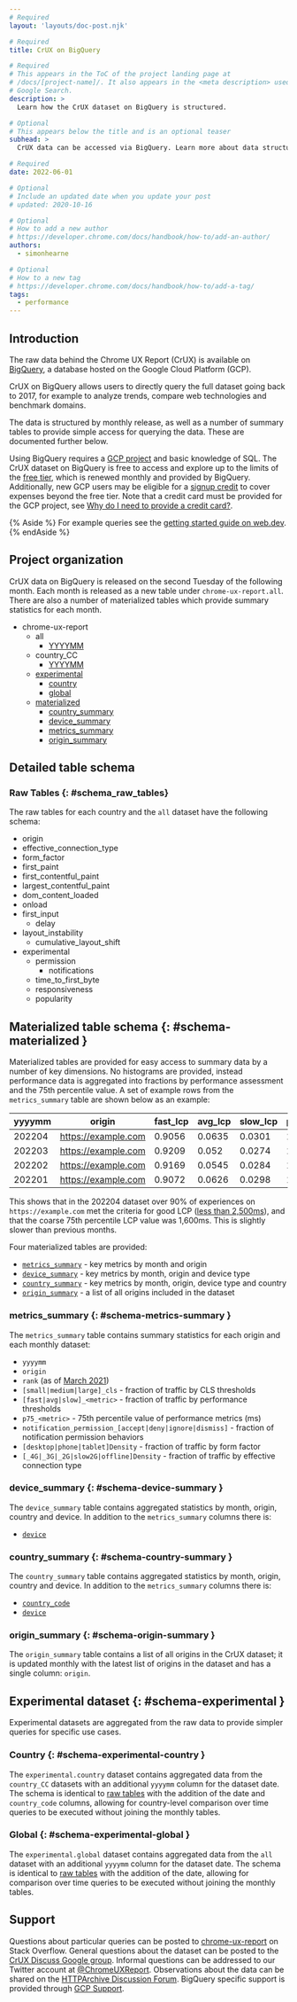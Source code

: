 ```yaml
---
# Required
layout: 'layouts/doc-post.njk'

# Required
title: CrUX on BigQuery

# Required
# This appears in the ToC of the project landing page at
# /docs/[project-name]/. It also appears in the <meta description> used in
# Google Search.
description: >
  Learn how the CrUX dataset on BigQuery is structured.

# Optional
# This appears below the title and is an optional teaser
subhead: >
  CrUX data can be accessed via BigQuery. Learn more about data structure and example queries.

# Required
date: 2022-06-01

# Optional
# Include an updated date when you update your post
# updated: 2020-10-16

# Optional
# How to add a new author
# https://developer.chrome.com/docs/handbook/how-to/add-an-author/
authors:
  - simonhearne

# Optional
# How to a new tag
# https://developer.chrome.com/docs/handbook/how-to/add-a-tag/
tags:
  - performance
---
```


## Introduction

The raw data behind the Chrome UX Report (CrUX) is available on [BigQuery](https://cloud.google.com/bigquery/), a database hosted on the Google Cloud Platform (GCP).

CrUX on BigQuery allows users to directly query the full dataset going back to 2017, for example to analyze trends, compare web technologies and benchmark domains.

The data is structured by monthly release, as well as a number of summary tables to provide simple access for querying the data. These are documented further below.

Using BigQuery requires a [GCP project](https://developers.google.com/web/tools/chrome-user-experience-report/getting-started#getting-started) and basic knowledge of SQL. The CrUX dataset on BigQuery is free to access and explore up to the limits of the [free tier](https://cloud.google.com/bigquery/pricing#queries), which is renewed monthly and provided by BigQuery. Additionally, new GCP users may be eligible for a [signup credit](https://cloud.google.com/free/docs/frequently-asked-questions#free-trial) to cover expenses beyond the free tier. Note that a credit card must be provided for the GCP project, see [Why do I need to provide a credit card?](https://cloud.google.com/free/docs/frequently-asked-questions#why-credit-card).

{% Aside %}
For example queries see the [getting started guide on web.dev](https://web.dev/chrome-ux-report-bigquery/).
{% endAside %}

## Project organization

CrUX data on BigQuery is released on the second Tuesday of the following month. Each month is released as a new table under `chrome-ux-report.all`. There are also a number of materialized tables which provide summary statistics for each month.

- chrome-ux-report
  - all
    - [YYYYMM](#schema_raw_tables)
  - country_CC
    - [YYYYMM](#schema_raw_tables)
  - [experimental](#schema_experimental)
    - [country](#schema-experimental-country)
    - [global](#schema-experimental-global)
  - [materialized](#schema_summary)
    - [country_summary](#schema_country_summary)
    - [device_summary](#schema_device_summary)
    - [metrics_summary](#schema_metrics_summary)
    - [origin_summary](#schema_origin_summary)

## Detailed table schema

### Raw Tables {: #schema_raw_tables}

The raw tables for each country and the `all` dataset have the following schema:

- origin
- effective_connection_type
- form_factor
- first_paint
- first_contentful_paint
- largest_contentful_paint
- dom_content_loaded
- onload
- first_input
  - delay
- layout_instability
  - cumulative_layout_shift
- experimental
  - permission
    - notifications
  - time_to_first_byte
  - responsiveness
  - popularity

## Materialized table schema {: #schema-materialized }

Materialized tables are provided for easy access to summary data by a number of key dimensions. No histograms are provided, instead performance data is aggregated into fractions by performance assessment and the 75th percentile value. A set of example rows from the `metrics_summary` table are shown below as an example:

| yyyymm | origin              | fast_lcp | avg_lcp | slow_lcp | p75_lcp |
|--------|---------------------|----------|---------|----------|---------|
| 202204 | https://example.com | 0.9056   | 0.0635  | 0.0301   | 1600    |
| 202203 | https://example.com | 0.9209   | 0.052   | 0.0274   | 1400    |
| 202202 | https://example.com | 0.9169   | 0.0545  | 0.0284   | 1500    |
| 202201 | https://example.com | 0.9072   | 0.0626  | 0.0298   | 1500    |

This shows that in the 202204 dataset over 90% of experiences on `https://example.com` met the criteria for good LCP ([less than 2,500ms](https://web.dev/defining-core-web-vitals-thresholds/#refresher:-core-web-vitals-metrics-and-thresholds)), and that the coarse 75th percentile LCP value was 1,600ms. This is slightly slower than previous months.

Four materialized tables are provided:

- [`metrics_summary`](#schema-metrics-summary) - key metrics by month and origin
- [`device_summary`](#schema-device-summary) - key metrics by month, origin and device type
- [`country_summary`](#schema-country-summary) - key metrics by month, origin, device type and country
- [`origin_summary`](#schema-origin-summary) - a list of all origins included in the dataset

### metrics_summary {: #schema-metrics-summary }

The `metrics_summary` table contains summary statistics for each origin and each monthly dataset:

- `yyyymm`
- `origin`
- `rank` (as of [March 2021](../release-notes/#202103))
- `[small|medium|large]_cls` - fraction of traffic by CLS thresholds
- `[fast|avg|slow]_<metric>` - fraction of traffic by performance thresholds
- `p75_<metric>` - 75th percentile value of performance metrics (ms)
- `notification_permission_[accept|deny|ignore|dismiss]` - fraction of notification permission behaviors
- `[desktop|phone|tablet]Density` - fraction of traffic by form factor
- `[_4G|_3G|_2G|slow2G|offline]Density` - fraction of traffic by effective connection type

### device_summary {: #schema-device-summary }

The `device_summary` table contains aggregated statistics by month, origin, country and device. In addition to the `metrics_summary` columns there is:

- [`device`](../methodology/#form-factor-dimension)

### country_summary {: #schema-country-summary }

The `country_summary` table contains aggregated statistics by month, origin, country and device. In addition to the `metrics_summary` columns there is:

- [`country_code`](../methodology/#country-dimension)
- [`device`](../methodology/#form-factor-dimension)

### origin_summary {: #schema-origin-summary }

The `origin_summary` table contains a list of all origins in the CrUX dataset; it is updated monthly with the latest list of origins in the dataset and has a single column: `origin`.

## Experimental dataset {: #schema-experimental }

Experimental datasets are aggregated from the raw data to provide simpler queries for specific use cases.

### Country {: #schema-experimental-country }

The `experimental.country` dataset contains aggregated data from the `country_CC` datasets with an additional `yyyymm` column for the dataset date. The schema is identical to [raw tables](#schema_raw_tables) with the addition of the date and `country_code` columns, allowing for country-level comparison over time queries to be executed without joining the monthly tables.

### Global {: #schema-experimental-global }

The `experimental.global` dataset contains aggregated data from the `all` dataset with an additional `yyyymm` column for the dataset date. The schema is identical to [raw tables](#schema_raw_tables) with the addition of the date, allowing for comparison over time queries to be executed without joining the monthly tables.

## Support

Questions about particular queries can be posted to [chrome-ux-report](https://stackoverflow.com/questions/tagged/chrome-ux-report) on Stack Overflow. General questions about the dataset can be posted to the [CrUX Discuss Google group](https://groups.google.com/a/chromium.org/g/chrome-ux-report). Informal questions can be addressed to our Twitter account at [@ChromeUXReport](https://twittter.com/ChromeUXReport). Observations about the data can be shared on the [HTTPArchive Discussion Forum](https://discuss.httparchive.org/). BigQuery specific support is provided through [GCP Support](https://console.cloud.google.com/support).
